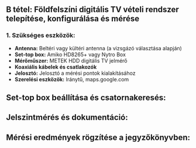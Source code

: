 ## B tétel: Földfelszíni digitális TV vételi rendszer telepítése, konfigurálása és mérése


### 1. Szükséges eszközök:
- **Antenna:** Beltéri vagy kültéri antenna (a vizsgázó választása alapján)
- **Set-top box:** Amiko HD8265+ vagy Nytro Box
- **Mérőműszer:** METEK HDD digitális TV jelmérő
- **Koaxiális kábelek és csatlakozók**
- **Jelosztó:** Jelosztó a mérési pontok kialakításához
- **Szerelési eszközök:** Iránytű, maps.google.com


## Set-top box beállítása és csatornakeresés:










## Jelszintmérés és dokumentáció:













## Mérési eredmények rögzítése a jegyzőkönyvben:

